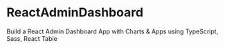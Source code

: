 # ReactAdminDashboard
Build a React Admin Dashboard App with Charts &amp; Apps using TypeScript, Sass, React Table
